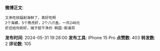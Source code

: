 **微博正文**: 
```
又来吃核辐射海鲜了，真好吃啊
2个海螺，5个黑虎虾，2个八爪鱼，一共240元
虾还给你剥好，摊子挺干净的 韩国·南浦洞
```
**发布时间**: 2024-05-31 19:28:00
**发布工具**: iPhone 15 Pro
**点赞数**: 403
**转发数**: 2
**评论数**: 105
